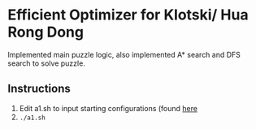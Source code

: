 # Efficient Optimizer for Klotski/ Hua Rong Dong

Implemented main puzzle logic, also implemented A* search and DFS search to solve puzzle.

## Instructions
1. Edit a1.sh to input starting configurations (found [here](https://zh.wikipedia.org/wiki/%E8%8F%AF%E5%AE%B9%E9%81%93_(%E9%81%8A%E6%88%B2))
2. `./a1.sh`
